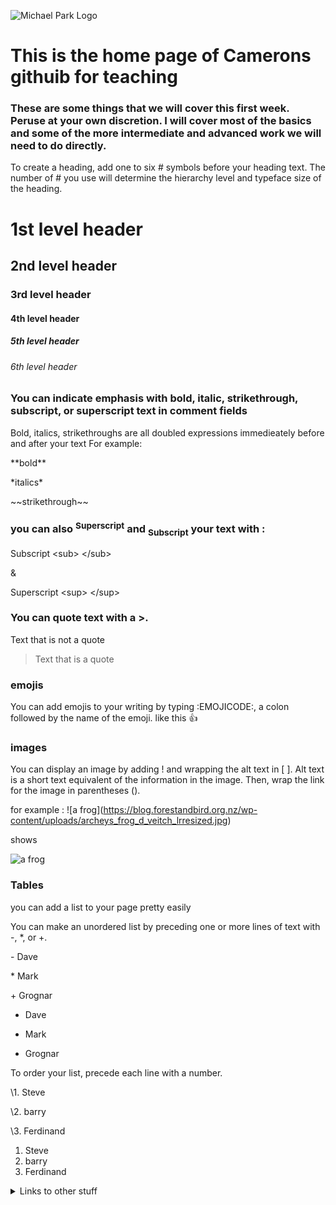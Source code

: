 ![Michael Park Logo](https://michaelpark.school.nz/wp-content/uploads/2021/06/mps-logo.svg)

# This is the home page of Camerons githuib for teaching

### These are some things that we will cover this first week. Peruse at your own discretion. I will cover most of the basics and some of the more intermediate and advanced work we will need to do directly.




To create a heading, add one to six # symbols before your heading text. The number of # you use will determine the hierarchy level and typeface size of the heading.


  <h1> 1st level header </h1>
  <h2> 2nd level header</h2> 
  <h3> 3rd level header</h3> 
  <h4> 4th level header</h4> 
  <h5> 5th level header</h5>
  <h6> 6th level header</h6>
   




### You can indicate emphasis with bold, italic, strikethrough, subscript, or superscript text in comment fields

Bold, italics, strikethroughs are all doubled expressions immedieately before and after your text
For example:

\*\*bold\*\*

\*italics\*

\~\~strikethrough\~\~

### you can also <sup>Superscript</sup> and <sub>Subscript</sub> your text with :

Subscript	\<sub> \</sub>

&

Superscript	\<sup> \</sup>



### You can quote text with a \>.

Text that is not a quote

> Text that is a quote


### emojis

You can add emojis to your writing by typing \:EMOJICODE:, a colon followed by the name of the emoji.
like this 👍


### images

You can display an image by adding ! and wrapping the alt text in [ ]. Alt text is a short text equivalent of the information in the image. Then, wrap the link for the image in parentheses ().

for example : \!\[a frog]\(https://blog.forestandbird.org.nz/wp-content/uploads/archeys_frog_d_veitch_lrresized.jpg)

shows 

![a frog](https://blog.forestandbird.org.nz/wp-content/uploads/archeys_frog_d_veitch_lrresized.jpg)



### Tables

you can add a list to your page pretty easily

You can make an unordered list by preceding one or more lines of text with -, *, or +.


\- Dave

\* Mark

\+ Grognar


- Dave
* Mark
+ Grognar

To order your list, precede each line with a number.

\1. Steve

\2. barry

\3. Ferdinand

1. Steve
2. barry
3. Ferdinand


<details>
<summary>Links to other stuff</summary>


# Here are some links to things we will do / use in future weeks



[Random Number](https://mpscam.github.io/RandomNum/)

<!--
This is a guide to most basic forms of formatting. read through carefully

[this](https://docs.github.com/en/get-started/writing-on-github/getting-started-with-writing-and-formatting-on-github/basic-writing-and-formatting-syntax) is a link to the formatting and writing syntax for github in its own markdown langauge

-->
  
</details>







